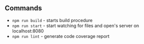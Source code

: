 
## Commands

- `npm run build` - starts build procedure
- `npm run start` - start watching for files and open's server on localhost:8080
- `npm run lint` - generate code coverage report
